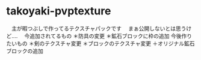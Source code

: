 # takoyaki-pvptexture
　主が暇つぶしで作ってるテクスチャパックです
 　まぁ公開しないとは思うけど....
  　今追加されてるもの
   ＊防具の変更
   ＊鉱石ブロックに枠の追加
   今後作りたいもの
   ＊剣のテクスチャ変更
   ＊ブロックのテクスチャ変更
   ＋オリジナル鉱石ブロックの追加
   
